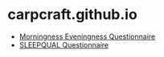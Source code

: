 # carpcraft.github.io

- [Morningness Eveningness Questionnaire](/stuff/meq.html)
- [SLEEPQUAL Questionnaire](/stuff/sleepqual.html)
